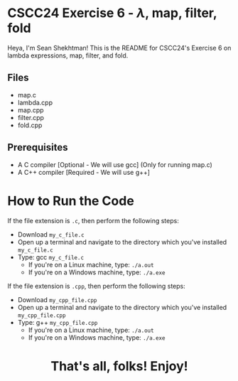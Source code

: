 # CSCC24 Exercise 6 - $\lambda$, map, filter, fold

Heya, I'm Sean Shekhtman! 
This is the README for CSCC24's Exercise 6 on lambda expressions, map, filter, and fold.


## Files

- map.c
- lambda.cpp
- map.cpp
- filter.cpp
- fold.cpp

## Prerequisites
- A C compiler [Optional - We will use gcc] (Only for running map.c)
- A C++ compiler [Required - We will use g++]

# How to Run the Code

If the file extension is `.c`, then perform the following steps:
- Download `my_c_file.c`
- Open up a terminal and navigate to the directory which you've installed `my_c_file.c`
- Type: gcc `my_c_file.c`
	- If you're on a Linux machine, type: `./a.out`
	- If you're on a Windows machine, type: `./a.exe`

If the file extension is `.cpp`, then perform the following steps:
- Download `my_cpp_file.cpp`
- Open up a terminal and navigate to the directory which you've installed `my_cpp_file.cpp`
- Type: g++ `my_cpp_file.cpp`
	- If you're on a Linux machine, type: `./a.out`
	- If you're on a Windows machine, type: `./a.exe`

# <p align="center">That's all, folks! Enjoy!</p>
